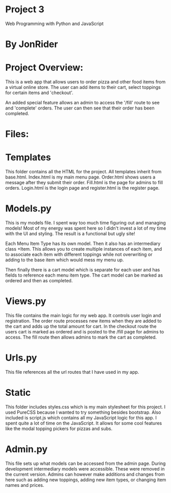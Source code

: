 # Project 3

Web Programming with Python and JavaScript

# By JonRider

# Project Overview:
This is a web app that allows users to order pizza and other food items from a virtual online store. The user can add items to their cart, select toppings for certain items and 'checkout'.

An added special feature allows an admin to access the '/fill' route to see and 'complete' orders. The user can then see that their order has been completed.

# Files:

# Templates
This folder contains all the HTML for the project. All templates inherit from base.html. Index.html is my main menu page. Order.html shows users a message after they submit their order. Fill.html is the page for admins to fill orders. Login.html is the login page and register.html is the register page.

# Models.py
This is my models file. I spent way too much time figuring out and managing models! Most of my energy was spent here so I didn't invest a lot of my time with the UI and styling. The result is a functional but ugly site!

Each Menu Item Type has its own model. Then it also has an intermediary class +Item. This allows you to create multiple instances of each item, and to associate each item with different toppings while not overwriting or adding to the base item which would mess my menu up.

Then finally there is a cart model which is separate for each user and has fields to reference each menu item type. The cart model can be marked as ordered and then as completed.

# Views.py
This file contains the main logic for my web app. It controls user login and registration. The order route processes new items when they are added to the cart and adds up the total amount for cart. In the checkout route the users cart is marked as ordered and is posted to the /fill page for admins to access. The fill route then allows admins to mark the cart as completed.

# Urls.py
This file references all the url routes that I have used in my app.

# Static
This folder includes styles.css which is my main stylesheet for this project. I used PureCSS because I wanted to try something besides bootstrap. Also included is script.js which contains all my JavaScript logic for this app. I spent quite a lot of time on the JavaScript. It allows for some cool features like the modal topping pickers for pizzas and subs.

# Admin.py
This file sets up what models can be accessed from the admin page. During development intermediary models were accessible. These were removed in the current version. Admins can however make additions and changes from here such as adding new toppings, adding new item types, or changing item names and prices. 
